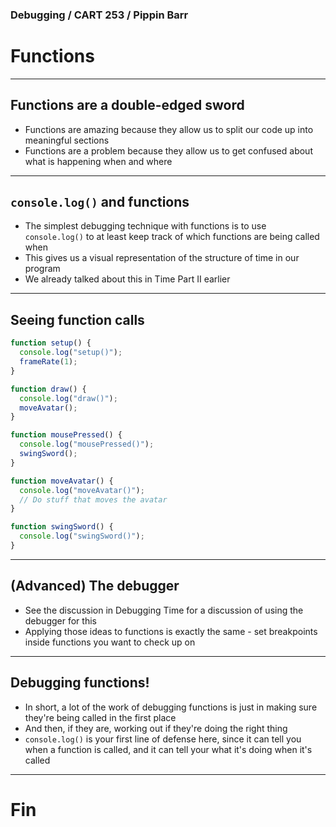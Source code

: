### Debugging / CART 253 / Pippin Barr

# Functions

---

## Functions are a double-edged sword

- Functions are amazing because they allow us to split our code up into meaningful sections
- Functions are a problem because they allow us to get confused about what is happening when and where

---

## `console.log()` and functions

- The simplest debugging technique with functions is to use `console.log()` to at least keep track of which functions are being called when
- This gives us a visual representation of the structure of time in our program
- We already talked about this in Time Part II earlier

---

## Seeing function calls

```javascript
function setup() {
  console.log("setup()");
  frameRate(1);
}

function draw() {
  console.log("draw()");
  moveAvatar();
}

function mousePressed() {
  console.log("mousePressed()");
  swingSword();
}

function moveAvatar() {
  console.log("moveAvatar()");
  // Do stuff that moves the avatar
}

function swingSword() {
  console.log("swingSword()");
}
```

---

## (Advanced) The debugger

- See the discussion in Debugging Time for a discussion of using the debugger for this
- Applying those ideas to functions is exactly the same - set breakpoints inside functions you want to check up on

---

## Debugging functions!

- In short, a lot of the work of debugging functions is just in making sure they're being called in the first place
- And then, if they are, working out if they're doing the right thing
- `console.log()` is your first line of defense here, since it can tell you when a function is called, and it can tell your what it's doing when it's called

---

# Fin

